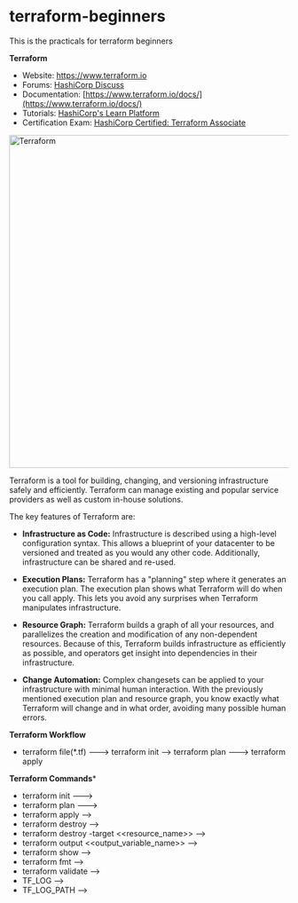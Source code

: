 # terraform-beginners
This is the practicals for terraform beginners 

**Terraform**
- Website: https://www.terraform.io
- Forums: [HashiCorp Discuss](https://discuss.hashicorp.com/c/terraform-core)
- Documentation: [https://www.terraform.io/docs/](https://www.terraform.io/docs/)
- Tutorials: [HashiCorp's Learn Platform](https://learn.hashicorp.com/terraform)
- Certification Exam: [HashiCorp Certified: Terraform Associate](https://www.hashicorp.com/certification/#hashicorp-certified-terraform-associate)

<img alt="Terraform" src="https://www.terraform.io/assets/images/logo-hashicorp-3f10732f.svg" width="600px">

Terraform is a tool for building, changing, and versioning infrastructure safely and efficiently. Terraform can manage existing and popular service providers as well as custom in-house solutions.

The key features of Terraform are:

- **Infrastructure as Code:** Infrastructure is described using a high-level configuration syntax. This allows a blueprint of your datacenter to be versioned and treated as you would any other code. Additionally, infrastructure can be shared and re-used.

- **Execution Plans:** Terraform has a "planning" step where it generates an execution plan. The execution plan shows what Terraform will do when you call apply. This lets you avoid any surprises when Terraform manipulates infrastructure.

- **Resource Graph:** Terraform builds a graph of all your resources, and parallelizes the creation and modification of any non-dependent resources. Because of this, Terraform builds infrastructure as efficiently as possible, and operators get insight into dependencies in their infrastructure.

- **Change Automation:** Complex changesets can be applied to your infrastructure with minimal human interaction. With the previously mentioned execution plan and resource graph, you know exactly what Terraform will change and in what order, avoiding many possible human errors.

**Terraform Workflow**
- terraform file(*.tf) ---> terraform init --> terraform plan ---> terraform apply 

**Terraform Commands***
- terraform init --->
- terraform plan --->
- terraform apply -->
- terraform destroy -->
- terraform destroy -target <<resource_name>>  -->
- terraform output <<output_variable_name>> -->
- terraform show -->
- terraform fmt -->
- terraform validate -->
- TF_LOG -->
- TF_LOG_PATH -->
